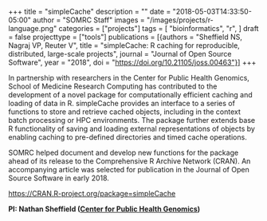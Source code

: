 +++
title = "simpleCache"
description = ""
date = "2018-05-03T14:33:50-05:00"
author = "SOMRC Staff"
images = "/images/projects/r-language.png"
categories = ["projects"]
tags = [
  "bioinformatics",
  "r",
]
draft = false
projecttype = ["tools"]
publications = [{authors  = "Sheffield NS, Nagraj VP, Reuter V", title = "simpleCache: R caching for reproducible, distributed, large-scale projects", journal = "Journal of Open Source Software", year = "2018", doi = "https://doi.org/10.21105/joss.00463"}]
+++

In partnership with researchers in the Center for Public Health Genomics, School of Medicine Research Computing has contributed to the development of a novel package for computationally efficient caching and loading of data in R. simpleCache provides an interface to a series of functions to store and retrieve cached objects, including in the context batch processing or HPC environments. The package further extends base R functionality of saving and loading external representations of objects by enabling caching to pre-defined directories and timed cache operations.

SOMRC helped document and develop new functions for the package ahead of its release to the Comprehensive R Archive Network (CRAN). An accompanying article was selected for publication in the Journal of Open Source Software in early 2018.

<https://CRAN.R-project.org/package=simpleCache>

**PI: Nathan Sheffield ([Center for Public Health Genomics](https://med.virginia.edu/cphg/))**